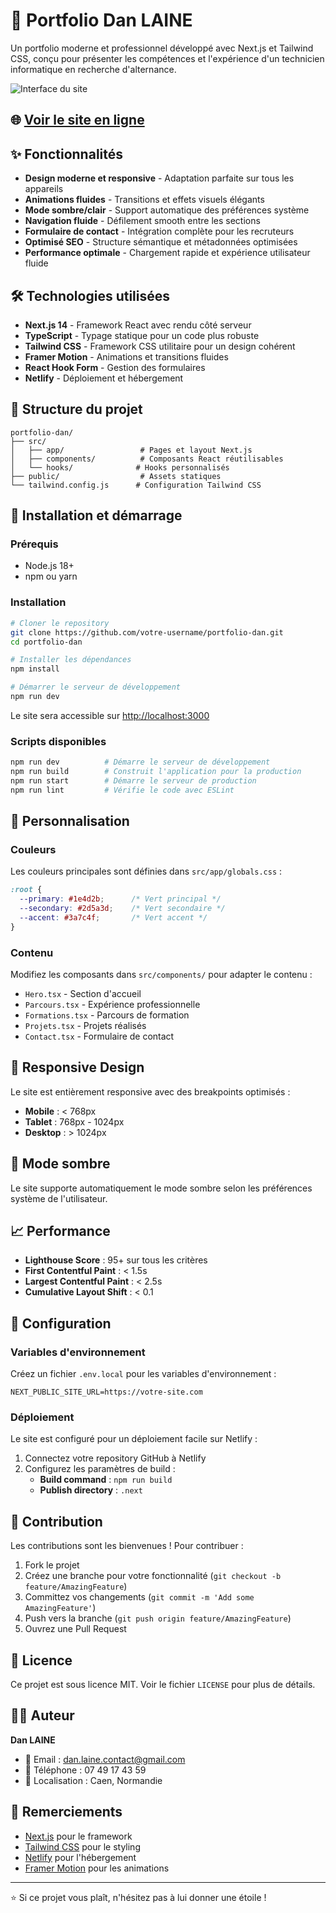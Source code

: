 # 🚀 Portfolio Dan LAINE

Un portfolio moderne et professionnel développé avec Next.js et Tailwind CSS, conçu pour présenter les compétences et l'expérience d'un technicien informatique en recherche d'alternance.

![Interface du site](public/Interface-site.png)

## 🌐 [Voir le site en ligne](https://portfolio-dan-laine.netlify.app)

## ✨ Fonctionnalités

- **Design moderne et responsive** - Adaptation parfaite sur tous les appareils
- **Animations fluides** - Transitions et effets visuels élégants
- **Mode sombre/clair** - Support automatique des préférences système
- **Navigation fluide** - Défilement smooth entre les sections
- **Formulaire de contact** - Intégration complète pour les recruteurs
- **Optimisé SEO** - Structure sémantique et métadonnées optimisées
- **Performance optimale** - Chargement rapide et expérience utilisateur fluide

## 🛠️ Technologies utilisées

- **Next.js 14** - Framework React avec rendu côté serveur
- **TypeScript** - Typage statique pour un code plus robuste
- **Tailwind CSS** - Framework CSS utilitaire pour un design cohérent
- **Framer Motion** - Animations et transitions fluides
- **React Hook Form** - Gestion des formulaires
- **Netlify** - Déploiement et hébergement

## 📁 Structure du projet

```
portfolio-dan/
├── src/
│   ├── app/                 # Pages et layout Next.js
│   ├── components/          # Composants React réutilisables
│   └── hooks/              # Hooks personnalisés
├── public/                  # Assets statiques
└── tailwind.config.js      # Configuration Tailwind CSS
```

## 🚀 Installation et démarrage

### Prérequis

- Node.js 18+ 
- npm ou yarn

### Installation

```bash
# Cloner le repository
git clone https://github.com/votre-username/portfolio-dan.git
cd portfolio-dan

# Installer les dépendances
npm install

# Démarrer le serveur de développement
npm run dev
```

Le site sera accessible sur [http://localhost:3000](http://localhost:3000)

### Scripts disponibles

```bash
npm run dev          # Démarre le serveur de développement
npm run build        # Construit l'application pour la production
npm run start        # Démarre le serveur de production
npm run lint         # Vérifie le code avec ESLint
```

## 🎨 Personnalisation

### Couleurs

Les couleurs principales sont définies dans `src/app/globals.css` :

```css
:root {
  --primary: #1e4d2b;      /* Vert principal */
  --secondary: #2d5a3d;    /* Vert secondaire */
  --accent: #3a7c4f;       /* Vert accent */
}
```

### Contenu

Modifiez les composants dans `src/components/` pour adapter le contenu :
- `Hero.tsx` - Section d'accueil
- `Parcours.tsx` - Expérience professionnelle
- `Formations.tsx` - Parcours de formation
- `Projets.tsx` - Projets réalisés
- `Contact.tsx` - Formulaire de contact

## 📱 Responsive Design

Le site est entièrement responsive avec des breakpoints optimisés :
- **Mobile** : < 768px
- **Tablet** : 768px - 1024px
- **Desktop** : > 1024px

## 🌙 Mode sombre

Le site supporte automatiquement le mode sombre selon les préférences système de l'utilisateur.

## 📈 Performance

- **Lighthouse Score** : 95+ sur tous les critères
- **First Contentful Paint** : < 1.5s
- **Largest Contentful Paint** : < 2.5s
- **Cumulative Layout Shift** : < 0.1

## 🔧 Configuration

### Variables d'environnement

Créez un fichier `.env.local` pour les variables d'environnement :

```env
NEXT_PUBLIC_SITE_URL=https://votre-site.com
```

### Déploiement

Le site est configuré pour un déploiement facile sur Netlify :

1. Connectez votre repository GitHub à Netlify
2. Configurez les paramètres de build :
   - **Build command** : `npm run build`
   - **Publish directory** : `.next`

## 🤝 Contribution

Les contributions sont les bienvenues ! Pour contribuer :

1. Fork le projet
2. Créez une branche pour votre fonctionnalité (`git checkout -b feature/AmazingFeature`)
3. Committez vos changements (`git commit -m 'Add some AmazingFeature'`)
4. Push vers la branche (`git push origin feature/AmazingFeature`)
5. Ouvrez une Pull Request

## 📄 Licence

Ce projet est sous licence MIT. Voir le fichier `LICENSE` pour plus de détails.

## 👨‍💻 Auteur

**Dan LAINE**
- 📧 Email : dan.laine.contact@gmail.com
- 📱 Téléphone : 07 49 17 43 59
- 📍 Localisation : Caen, Normandie

## 🙏 Remerciements

- [Next.js](https://nextjs.org/) pour le framework
- [Tailwind CSS](https://tailwindcss.com/) pour le styling
- [Netlify](https://netlify.com/) pour l'hébergement
- [Framer Motion](https://www.framer.com/motion/) pour les animations

---

⭐ Si ce projet vous plaît, n'hésitez pas à lui donner une étoile !
